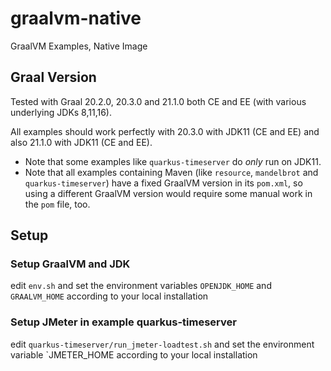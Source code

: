 # graalvm-native
GraalVM Examples, Native Image

## Graal Version
Tested with Graal 20.2.0, 20.3.0 and 21.1.0 both CE and EE (with various underlying JDKs 8,11,16). 

All examples should work perfectly with 20.3.0 with JDK11 (CE and EE) and also 21.1.0 with JDK11 (CE and EE). 
* Note that some examples like `quarkus-timeserver` do _only_ run on JDK11. 
* Note that all examples containing Maven (like `resource`, `mandelbrot` and `quarkus-timeserver`) have a fixed GraalVM version in its `pom.xml`, so using a different GraalVM version would require some manual work in the `pom` file, too. 

## Setup
### Setup GraalVM and JDK
edit `env.sh` and set the environment variables `OPENJDK_HOME` and `GRAALVM_HOME` according to your local installation

### Setup JMeter in example quarkus-timeserver
edit `quarkus-timeserver/run_jmeter-loadtest.sh` and set the environment variable `JMETER_HOME according to your local installation
